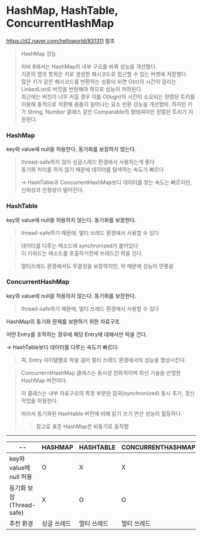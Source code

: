 # HashMap, HashTable, ConcurrentHashMap

https://d2.naver.com/helloworld/831311 참조

> HashMap 성능
>
> 자바 8에서는 HashMap의 내부 구조를 바꿔 성능을 개선했다.<br>
> 기존의 맵의 항목은 키로 생성한 해시코드로 접근할 수 있는 버켓에 저장했다.<br>
> 많은 키가 같은 해시코드를 반환하는 상황이 되면 O(n)의 시간이 걸리는 LinkedList로 버킷을 반환해야 하므로 성능이 저하된다.<br>
> 최근에는 버킷이 너무 커질 경우 이를 O(logn)의 시간이 소요되는 정렬된 트리를 이용해 동적으로 치환해 충돌이 일어나는 요소 반환 성능을 개선했따. 하지만 키가 String, Number 클래스 같은 Comparable의 형태여야만 정렬된 트리가 지원된다.

### HashMap
key와 value에 null을 허용한다.
동기화를 보장하지 않는다.
> thread-safe하지 않아 싱글스레드 환경에서 사용하는게 좋다<br>
>동기화 처리를 하지 않기 때문에 데이터를 탐색하는 속도가 빠르다
>
> -> HashTable과 ConcurrentHashMap보다 데이터를 찾는 속도는 빠르지만, 신뢰성과 안정성이 떨어진다.

### HashTable
key와 value에 null을 허용하지 않는다.
동기화를 보장한다.
> thread-safe하기 때문에, 멀티 쓰레드 환경에서 사용할 수 있다

> 데이터를 다루는 메소드에 synchronized가 붙어있다<br>
이 키워드는 메소드를 호출하기전에 쓰레드간 락을 건다.

> 멀티쓰레드 환경에서도 무결성을 보장하지만, 락 때문에 성능이 안좋음

### ConcurrentHashMap
key와 value에 null을 허용하지 않는다.
동기화를 보장한다.
> thread-safe하기 때문에, 멀티 쓰레드 환경에서 사용할 수 있다

HashMap의 동기화 문제를 보완하기 위한 자료구조

어떤 Entry를 조작하는 경우에 해당 Entry에 대해서만 락을 건다.

-> HashTable보다 데이터를 다루는 속도가 빠르다.

>즉, Entry 아이템별로 락을 걸어 멀티 쓰레드 환경에서의 성능을 향상시킨다.

>ConcurrerntHashMap 클래스는 동시성 친화적이며 최신 기술을 반영한 HashMap 버전이다.
>
>이 클래스는 내부 자료구조의 특정 부분만 잠궈(synchronized) 동시 추가, 갱신 작업을 허용한다.
>
>따라서 동기화된 Hashtable 버전에 비해 읽기 쓰기 연산 성능이 월등하다.
>> 참고로 표준 HashMap은 비동기로 동작함

---

|--|HASHMAP|HASHTABLE|CONCURRENTHASHMAP|
|--|--|--|--|
|key와 value에 null 허용|O|X|X|
|동기화 보장(Thread-safe)|X|O|O|
|추천 환경|싱글 쓰레드|멀티 쓰레드|멀티 쓰레드|